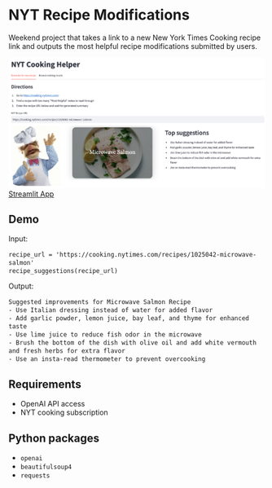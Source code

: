 # NYT Recipe Modifications
Weekend project that takes a link to a new New York Times Cooking recipe link and outputs the most helpful recipe modifications submitted by users.

![app screenshot](app_screenshot.png)
[Streamlit App](https://borkborkbork.streamlit.app/)

## Demo
Input:
```
recipe_url = 'https://cooking.nytimes.com/recipes/1025042-microwave-salmon'
recipe_suggestions(recipe_url)
```

Output:
```
Suggested improvements for Microwave Salmon Recipe
- Use Italian dressing instead of water for added flavor
- Add garlic powder, lemon juice, bay leaf, and thyme for enhanced taste
- Use lime juice to reduce fish odor in the microwave
- Brush the bottom of the dish with olive oil and add white vermouth and fresh herbs for extra flavor
- Use an insta-read thermometer to prevent overcooking
```

## Requirements
- OpenAI API access
- NYT cooking subscription

## Python packages
- `openai`
- `beautifulsoup4`
- `requests`

